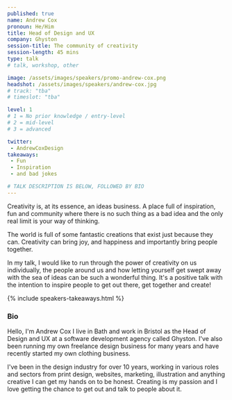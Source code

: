 ```yaml
---
published: true
name: Andrew Cox
pronoun: He/Him
title: Head of Design and UX
company: Ghyston
session-title: The community of creativity
session-length: 45 mins
type: talk
# talk, workshop, other

image: /assets/images/speakers/promo-andrew-cox.png
headshot: /assets/images/speakers/andrew-cox.jpg
# track: "tba"
# timeslot: "tba"

level: 1
# 1 = No prior knowledge / entry-level
# 2 = mid-level
# 3 = advanced

twitter:
 - AndrewCoxDesign
takeaways:
 - Fun
 - Inspiration 
 - and bad jokes

# TALK DESCRIPTION IS BELOW, FOLLOWED BY BIO
---
```

Creativity is, at its essence, an ideas business. A place full of inspiration, fun and community where there is no such thing as a bad idea and the only real limit is your way of thinking. 

The world is full of some fantastic creations that exist just because they can. Creativity can bring joy, and happiness and importantly bring people together. 

In my talk, I would like to run through the power of creativity on us individually, the people around us and how letting yourself get swept away with the sea of ideas can be such a wonderful thing. It's a positive talk with the intention to inspire people to get out there, get together and create!

{% include speakers-takeaways.html %}

<h3>Bio</h3>

Hello, I'm Andrew Cox I live in Bath and work in Bristol as the Head of Design and UX at a software development agency called Ghyston. I've also been running my own freelance design business for many years and have recently started my own clothing business. 

I've been in the design industry for over 10 years, working in various roles and sectors from print design, websites, marketing, illustration and anything creative I can get my hands on to be honest. Creating is my passion and I love getting the chance to get out and talk to people about it. 
